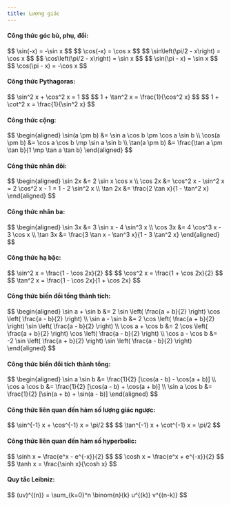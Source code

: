 ```yaml
---
title: Lượng giác
---
```


<style>
{`
.block-equation {
    border: 2px solid green;
    background-color: white;
    color: black;
    padding: 5px;
    width: 90%;
    margin-bottom: 50px;

    display: flex;
    flex-wrap: wrap;
    align-content: space-evenly;
    column-gap: 2em;
    justify-content: space-evenly;
}
`}
</style>

#### Công thức góc bù, phụ, đối:

<div class='block-equation'>
$$
\sin(-x) = -\sin x
$$
$$
\cos(-x) = \cos x
$$
$$
\sin\left(\pi/2 - x\right) = \cos x
$$
$$
\cos\left(\pi/2 - x\right) = \sin x
$$
$$
\sin(\pi - x) = \sin x
$$
$$
\cos(\pi - x) = -\cos x
$$
</div>

#### Công thức Pythagoras:

<div class='block-equation'>
$$
\sin^2 x + \cos^2 x = 1
$$
$$
1 + \tan^2 x = \frac{1}{\cos^2 x}
$$
$$
1 + \cot^2 x = \frac{1}{\sin^2 x}
$$
</div>

#### Công thức cộng:

<div class='block-equation'>
$$
\begin{aligned}
\sin(a \pm b) &= \sin a \cos b \pm \cos a \sin b \\
\cos(a \pm b) &= \cos a \cos b \mp \sin a \sin b \\
\tan(a \pm b) &= \frac{\tan a \pm \tan b}{1 \mp \tan a \tan b}
\end{aligned}
$$
</div>

#### Công thức nhân đôi:

<div class='block-equation'>
$$
\begin{aligned}
\sin 2x &= 2 \sin x \cos x \\
\cos 2x &= \cos^2 x - \sin^2 x = 2 \cos^2 x - 1 = 1 - 2 \sin^2 x \\
\tan 2x &= \frac{2 \tan x}{1 - \tan^2 x}
\end{aligned}
$$
</div>

#### Công thức nhân ba:

<div class='block-equation'>
$$
\begin{aligned}
\sin 3x &= 3 \sin x - 4 \sin^3 x \\
\cos 3x &= 4 \cos^3 x - 3 \cos x \\
\tan 3x &= \frac{3 \tan x - \tan^3 x}{1 - 3 \tan^2 x}
\end{aligned}
$$
</div>

#### Công thức hạ bậc:

<div class='block-equation'>
$$
\sin^2 x = \frac{1 - \cos 2x}{2}
$$
$$
\cos^2 x = \frac{1 + \cos 2x}{2}
$$
$$
\tan^2 x = \frac{1 - \cos 2x}{1 + \cos 2x}
$$
</div>

#### Công thức biến đổi tổng thành tích:

<div class='block-equation'>
$$
\begin{aligned}
\sin a + \sin b &= 2 \sin \left( \frac{a + b}{2} \right) \cos \left( \frac{a - b}{2} \right) \\
\sin a - \sin b &= 2 \cos \left( \frac{a + b}{2} \right) \sin \left( \frac{a - b}{2} \right) \\
\cos a + \cos b &= 2 \cos \left( \frac{a + b}{2} \right) \cos \left( \frac{a - b}{2} \right) \\
\cos a - \cos b &= -2 \sin \left( \frac{a + b}{2} \right) \sin \left( \frac{a - b}{2} \right)
\end{aligned}
$$
</div>

#### Công thức biến đổi tích thành tổng:

<div class='block-equation'>
$$
\begin{aligned}
\sin a \sin b &= \frac{1}{2} [\cos(a - b) - \cos(a + b)] \\
\cos a \cos b &= \frac{1}{2} [\cos(a - b) + \cos(a + b)] \\
\sin a \cos b &= \frac{1}{2} [\sin(a + b) + \sin(a - b)]
\end{aligned}
$$
</div>

#### Công thức liên quan đến hàm số lượng giác ngược:

<div class='block-equation'>
$$
\sin^{-1} x + \cos^{-1} x = \pi/2
$$
$$
\tan^{-1} x + \cot^{-1} x = \pi/2
$$
</div>

#### Công thức liên quan đến hàm số hyperbolic:

<div class='block-equation'>
$$
\sinh x = \frac{e^x - e^{-x}}{2}
$$
$$
\cosh x = \frac{e^x + e^{-x}}{2}
$$
$$
\tanh x = \frac{\sinh x}{\cosh x}
$$
</div>

#### Quy tắc Leibniz:
<div class='block-equation'>
$$
(uv)^{(n)} = \sum_{k=0}^n \binom{n}{k} u^{(k)} v^{(n-k)}
$$
</div>